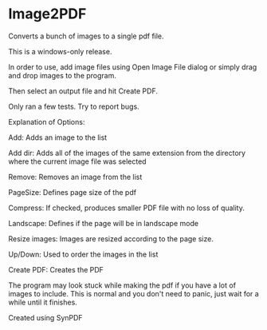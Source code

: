 # Image2PDF
Converts a bunch of images to a single pdf file.

This is a windows-only release.

In order to use, add image files using Open Image File dialog or simply drag and drop images to the program.

Then select an output file and hit Create PDF.

Only ran a few tests. Try to report bugs.

Explanation of Options:

Add: Adds an image to the list

Add dir: Adds all of the images of the same extension from the directory where the current image file was selected

Remove: Removes an image from the list

PageSize: Defines page size of the pdf

Compress: If checked, produces smaller PDF file with no loss of quality.

Landscape: Defines if the page will be in landscape mode

Resize images: Images are resized according to the page size.

Up/Down: Used to order the images in the list

Create PDF: Creates the PDF

The program may look stuck while making the pdf if you have a lot of images to include.
This is normal and you don't need to panic, just wait for a while until it finishes.

Created using SynPDF
